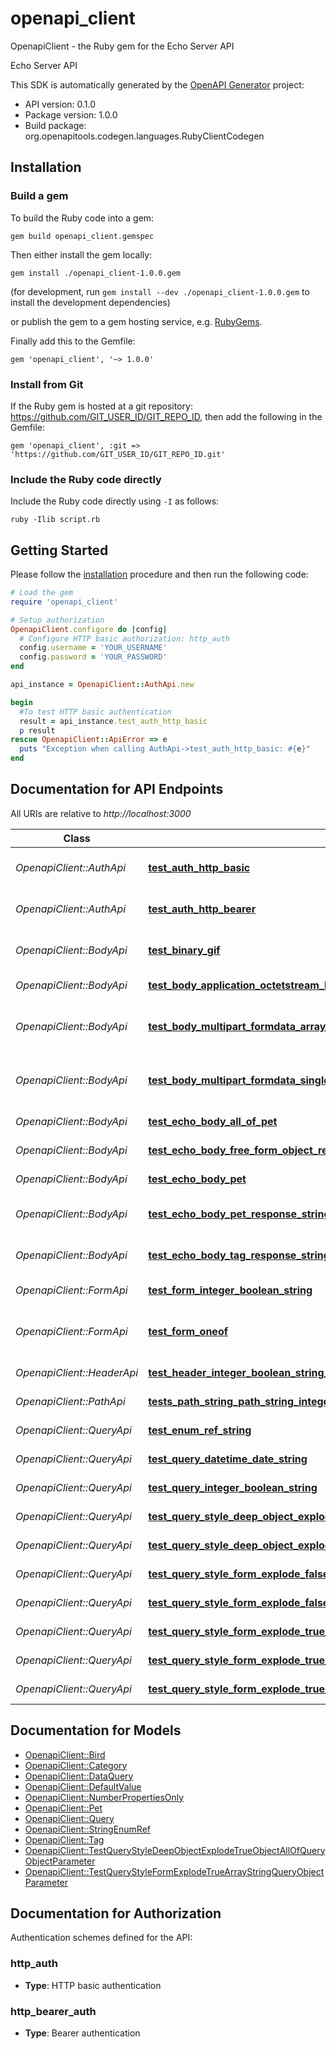 # openapi_client

OpenapiClient - the Ruby gem for the Echo Server API

Echo Server API

This SDK is automatically generated by the [OpenAPI Generator](https://openapi-generator.tech) project:

- API version: 0.1.0
- Package version: 1.0.0
- Build package: org.openapitools.codegen.languages.RubyClientCodegen

## Installation

### Build a gem

To build the Ruby code into a gem:

```shell
gem build openapi_client.gemspec
```

Then either install the gem locally:

```shell
gem install ./openapi_client-1.0.0.gem
```

(for development, run `gem install --dev ./openapi_client-1.0.0.gem` to install the development dependencies)

or publish the gem to a gem hosting service, e.g. [RubyGems](https://rubygems.org/).

Finally add this to the Gemfile:

    gem 'openapi_client', '~> 1.0.0'

### Install from Git

If the Ruby gem is hosted at a git repository: https://github.com/GIT_USER_ID/GIT_REPO_ID, then add the following in the Gemfile:

    gem 'openapi_client', :git => 'https://github.com/GIT_USER_ID/GIT_REPO_ID.git'

### Include the Ruby code directly

Include the Ruby code directly using `-I` as follows:

```shell
ruby -Ilib script.rb
```

## Getting Started

Please follow the [installation](#installation) procedure and then run the following code:

```ruby
# Load the gem
require 'openapi_client'

# Setup authorization
OpenapiClient.configure do |config|
  # Configure HTTP basic authorization: http_auth
  config.username = 'YOUR_USERNAME'
  config.password = 'YOUR_PASSWORD'
end

api_instance = OpenapiClient::AuthApi.new

begin
  #To test HTTP basic authentication
  result = api_instance.test_auth_http_basic
  p result
rescue OpenapiClient::ApiError => e
  puts "Exception when calling AuthApi->test_auth_http_basic: #{e}"
end

```

## Documentation for API Endpoints

All URIs are relative to *http://localhost:3000*

Class | Method | HTTP request | Description
------------ | ------------- | ------------- | -------------
*OpenapiClient::AuthApi* | [**test_auth_http_basic**](docs/AuthApi.md#test_auth_http_basic) | **POST** /auth/http/basic | To test HTTP basic authentication
*OpenapiClient::AuthApi* | [**test_auth_http_bearer**](docs/AuthApi.md#test_auth_http_bearer) | **POST** /auth/http/bearer | To test HTTP bearer authentication
*OpenapiClient::BodyApi* | [**test_binary_gif**](docs/BodyApi.md#test_binary_gif) | **POST** /binary/gif | Test binary (gif) response body
*OpenapiClient::BodyApi* | [**test_body_application_octetstream_binary**](docs/BodyApi.md#test_body_application_octetstream_binary) | **POST** /body/application/octetstream/binary | Test body parameter(s)
*OpenapiClient::BodyApi* | [**test_body_multipart_formdata_array_of_binary**](docs/BodyApi.md#test_body_multipart_formdata_array_of_binary) | **POST** /body/application/octetstream/array_of_binary | Test array of binary in multipart mime
*OpenapiClient::BodyApi* | [**test_body_multipart_formdata_single_binary**](docs/BodyApi.md#test_body_multipart_formdata_single_binary) | **POST** /body/application/octetstream/single_binary | Test single binary in multipart mime
*OpenapiClient::BodyApi* | [**test_echo_body_all_of_pet**](docs/BodyApi.md#test_echo_body_all_of_pet) | **POST** /echo/body/allOf/Pet | Test body parameter(s)
*OpenapiClient::BodyApi* | [**test_echo_body_free_form_object_response_string**](docs/BodyApi.md#test_echo_body_free_form_object_response_string) | **POST** /echo/body/FreeFormObject/response_string | Test free form object
*OpenapiClient::BodyApi* | [**test_echo_body_pet**](docs/BodyApi.md#test_echo_body_pet) | **POST** /echo/body/Pet | Test body parameter(s)
*OpenapiClient::BodyApi* | [**test_echo_body_pet_response_string**](docs/BodyApi.md#test_echo_body_pet_response_string) | **POST** /echo/body/Pet/response_string | Test empty response body
*OpenapiClient::BodyApi* | [**test_echo_body_tag_response_string**](docs/BodyApi.md#test_echo_body_tag_response_string) | **POST** /echo/body/Tag/response_string | Test empty json (request body)
*OpenapiClient::FormApi* | [**test_form_integer_boolean_string**](docs/FormApi.md#test_form_integer_boolean_string) | **POST** /form/integer/boolean/string | Test form parameter(s)
*OpenapiClient::FormApi* | [**test_form_oneof**](docs/FormApi.md#test_form_oneof) | **POST** /form/oneof | Test form parameter(s) for oneOf schema
*OpenapiClient::HeaderApi* | [**test_header_integer_boolean_string_enums**](docs/HeaderApi.md#test_header_integer_boolean_string_enums) | **GET** /header/integer/boolean/string/enums | Test header parameter(s)
*OpenapiClient::PathApi* | [**tests_path_string_path_string_integer_path_integer_enum_nonref_string_path_enum_ref_string_path**](docs/PathApi.md#tests_path_string_path_string_integer_path_integer_enum_nonref_string_path_enum_ref_string_path) | **GET** /path/string/{path_string}/integer/{path_integer}/{enum_nonref_string_path}/{enum_ref_string_path} | Test path parameter(s)
*OpenapiClient::QueryApi* | [**test_enum_ref_string**](docs/QueryApi.md#test_enum_ref_string) | **GET** /query/enum_ref_string | Test query parameter(s)
*OpenapiClient::QueryApi* | [**test_query_datetime_date_string**](docs/QueryApi.md#test_query_datetime_date_string) | **GET** /query/datetime/date/string | Test query parameter(s)
*OpenapiClient::QueryApi* | [**test_query_integer_boolean_string**](docs/QueryApi.md#test_query_integer_boolean_string) | **GET** /query/integer/boolean/string | Test query parameter(s)
*OpenapiClient::QueryApi* | [**test_query_style_deep_object_explode_true_object**](docs/QueryApi.md#test_query_style_deep_object_explode_true_object) | **GET** /query/style_deepObject/explode_true/object | Test query parameter(s)
*OpenapiClient::QueryApi* | [**test_query_style_deep_object_explode_true_object_all_of**](docs/QueryApi.md#test_query_style_deep_object_explode_true_object_all_of) | **GET** /query/style_deepObject/explode_true/object/allOf | Test query parameter(s)
*OpenapiClient::QueryApi* | [**test_query_style_form_explode_false_array_integer**](docs/QueryApi.md#test_query_style_form_explode_false_array_integer) | **GET** /query/style_form/explode_false/array_integer | Test query parameter(s)
*OpenapiClient::QueryApi* | [**test_query_style_form_explode_false_array_string**](docs/QueryApi.md#test_query_style_form_explode_false_array_string) | **GET** /query/style_form/explode_false/array_string | Test query parameter(s)
*OpenapiClient::QueryApi* | [**test_query_style_form_explode_true_array_string**](docs/QueryApi.md#test_query_style_form_explode_true_array_string) | **GET** /query/style_form/explode_true/array_string | Test query parameter(s)
*OpenapiClient::QueryApi* | [**test_query_style_form_explode_true_object**](docs/QueryApi.md#test_query_style_form_explode_true_object) | **GET** /query/style_form/explode_true/object | Test query parameter(s)
*OpenapiClient::QueryApi* | [**test_query_style_form_explode_true_object_all_of**](docs/QueryApi.md#test_query_style_form_explode_true_object_all_of) | **GET** /query/style_form/explode_true/object/allOf | Test query parameter(s)


## Documentation for Models

 - [OpenapiClient::Bird](docs/Bird.md)
 - [OpenapiClient::Category](docs/Category.md)
 - [OpenapiClient::DataQuery](docs/DataQuery.md)
 - [OpenapiClient::DefaultValue](docs/DefaultValue.md)
 - [OpenapiClient::NumberPropertiesOnly](docs/NumberPropertiesOnly.md)
 - [OpenapiClient::Pet](docs/Pet.md)
 - [OpenapiClient::Query](docs/Query.md)
 - [OpenapiClient::StringEnumRef](docs/StringEnumRef.md)
 - [OpenapiClient::Tag](docs/Tag.md)
 - [OpenapiClient::TestQueryStyleDeepObjectExplodeTrueObjectAllOfQueryObjectParameter](docs/TestQueryStyleDeepObjectExplodeTrueObjectAllOfQueryObjectParameter.md)
 - [OpenapiClient::TestQueryStyleFormExplodeTrueArrayStringQueryObjectParameter](docs/TestQueryStyleFormExplodeTrueArrayStringQueryObjectParameter.md)


## Documentation for Authorization


Authentication schemes defined for the API:
### http_auth

- **Type**: HTTP basic authentication

### http_bearer_auth

- **Type**: Bearer authentication


